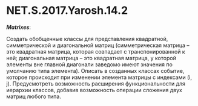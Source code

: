 # NET.S.2017.Yarosh.14.2

***Matrixes***: 

Создать обобщенные классы для представления квадратной, симметрической и диагональной матриц
(симметрическая матрица – это квадратная матрица, которая совпадает с транспонированной к ней; 
диагональная матрица – это квадратная матрица, у которой элементы вне главной диагонали заведомо
имеют значения по умолчанию типа элемента). Описать в созданных классах событие, которое происходит при
изменении элемента матрицы с индексами (i, j).  Предусмотреть возможность расширения функциональности для иерархии классов, 
добавив возможность операции сложения двух матриц любого типа. 
